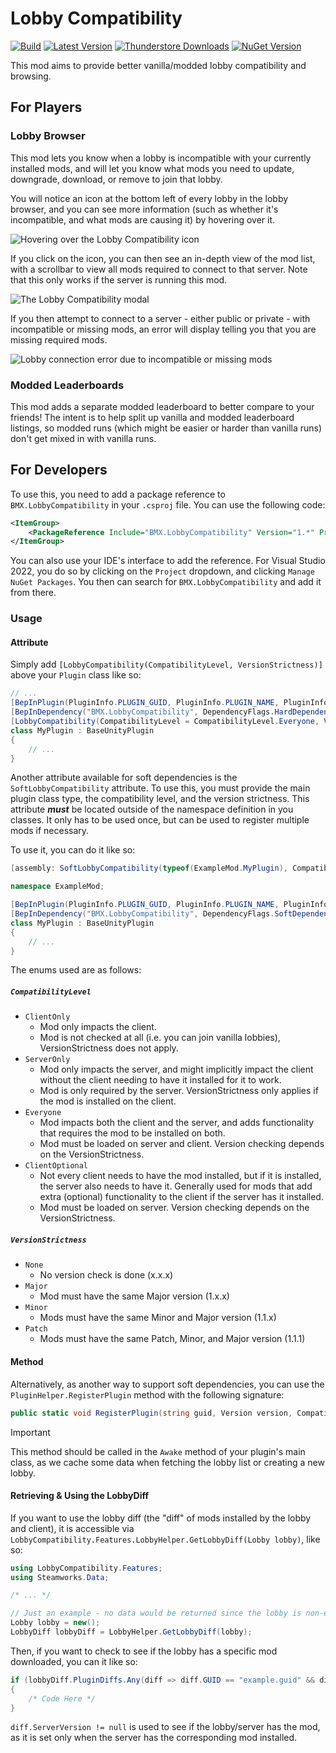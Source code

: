 # Lobby Compatibility

[![Build](https://img.shields.io/github/actions/workflow/status/MaxWasUnavailable/LobbyCompatibility/build.yml?style=for-the-badge&logo=github&branch=master)](https://github.com/MaxWasUnavailable/LobbyCompatibility/actions/workflows/build.yml)
[![Latest Version](https://img.shields.io/thunderstore/v/BMX/LobbyCompatibility?style=for-the-badge&logo=thunderstore&logoColor=white)](https://thunderstore.io/c/lethal-company/p/BMX/LobbyCompatibility)
[![Thunderstore Downloads](https://img.shields.io/thunderstore/dt/BMX/LobbyCompatibility?style=for-the-badge&logo=thunderstore&logoColor=white)](https://thunderstore.io/c/lethal-company/p/BMX/LobbyCompatibility)
[![NuGet Version](https://img.shields.io/nuget/v/LethalCompany.LobbyCompatibility?style=for-the-badge&logo=nuget)](https://www.nuget.org/packages/LethalCompany.LobbyCompatibility)

This mod aims to provide better vanilla/modded lobby compatibility and browsing.

## For Players

### Lobby Browser

This mod lets you know when a lobby is incompatible with your currently installed mods, and will let you know what mods
you need to update, downgrade, download, or remove to join that lobby.

You will notice an icon at the bottom left of every lobby in the lobby browser, and you can see more information (such
as whether it's incompatible, and what mods are causing it) by hovering over it.

![Hovering over the Lobby Compatibility icon](https://raw.githubusercontent.com/MaxWasUnavailable/LobbyCompatibility/master/assets/hover.png)

If you click on the icon, you can then see an in-depth view of the mod list, with a scrollbar to view all mods required
to connect to that server. Note that this only works if the server is running this mod.

![The Lobby Compatibility modal](https://raw.githubusercontent.com/MaxWasUnavailable/LobbyCompatibility/master/assets/modal.png)

If you then attempt to connect to a server - either public or private - with incompatible or missing mods, an error will
display telling you that you are missing required mods.

![Lobby connection error due to incompatible or missing mods](https://raw.githubusercontent.com/MaxWasUnavailable/LobbyCompatibility/master/assets/error.png)

### Modded Leaderboards

This mod adds a separate modded leaderboard to better compare to your friends! The intent is to help split up vanilla
and modded leaderboard listings, so modded runs (which might be easier or harder than vanilla runs) don't get mixed in
with vanilla runs.

## For Developers

To use this, you need to add a package reference to `BMX.LobbyCompatibility` in your `.csproj` file. You can
use the
following code:

```xml
<ItemGroup>
    <PackageReference Include="BMX.LobbyCompatibility" Version="1.*" PrivateAssets="all" />
</ItemGroup>
```

You can also use your IDE's interface to add the reference. For Visual Studio 2022, you do so by clicking on
the `Project` dropdown, and clicking `Manage NuGet Packages`. You then can search for `BMX.LobbyCompatibility`
and add
it from there.

### Usage

#### Attribute

Simply add `[LobbyCompatibility(CompatibilityLevel, VersionStrictness)]` above your `Plugin` class like so:

```csharp
// ...
[BepInPlugin(PluginInfo.PLUGIN_GUID, PluginInfo.PLUGIN_NAME, PluginInfo.PLUGIN_VERSION)]
[BepInDependency("BMX.LobbyCompatibility", DependencyFlags.HardDependency)]
[LobbyCompatibility(CompatibilityLevel = CompatibilityLevel.Everyone, VersionStrictness = VersionStrictness.Minor)]
class MyPlugin : BaseUnityPlugin
{
    // ...
}
```

Another attribute available for soft dependencies is the `SoftLobbyCompatibility` attribute. To use this, you must provide the
main plugin class type, the compatibility level, and the version strictness. This attribute ***must*** be located outside of the
namespace definition in you classes. It only has to be used once, but can be used to register multiple mods if necessary.

To use it, you can do it like so:

```csharp
[assembly: SoftLobbyCompatibility(typeof(ExampleMod.MyPlugin), CompatibilityLevel.Everyone, VersionStrictness.Minor)]

namespace ExampleMod;

[BepInPlugin(PluginInfo.PLUGIN_GUID, PluginInfo.PLUGIN_NAME, PluginInfo.PLUGIN_VERSION)]
[BepInDependency("BMX.LobbyCompatibility", DependencyFlags.SoftDependency)]
class MyPlugin : BaseUnityPlugin
{
    // ...
}
```

The enums used are as follows:

##### `CompatibilityLevel`

- `ClientOnly`
    - Mod only impacts the client.
    - Mod is not checked at all (i.e. you can join vanilla lobbies), VersionStrictness does not apply.
- `ServerOnly`
    - Mod only impacts the server, and might implicitly impact the client without the client needing to have it
      installed for it to work.
    - Mod is only required by the server. VersionStrictness only applies if the mod is installed on the client.
- `Everyone`
    - Mod impacts both the client and the server, and adds functionality that requires the mod to be installed on both.
    - Mod must be loaded on server and client. Version checking depends on the VersionStrictness.
- `ClientOptional`
    - Not every client needs to have the mod installed, but if it is installed, the server also needs to have it.
      Generally used for mods that add extra (optional) functionality to the client if the server has it installed.
    - Mod must be loaded on server. Version checking depends on the VersionStrictness.

##### `VersionStrictness`

- `None`
    - No version check is done (x.x.x)
- `Major`
    - Mod must have the same Major version (1.x.x)
- `Minor`
    - Mods must have the same Minor and Major version (1.1.x)
- `Patch`
    - Mods must have the same Patch, Minor, and Major version (1.1.1)

#### Method

Alternatively, as another way to support soft dependencies, you can use the `PluginHelper.RegisterPlugin` method with the
following signature:

```csharp
public static void RegisterPlugin(string guid, Version version, CompatibilityLevel compatibilityLevel, VersionStrictness versionStrictness)
```

> [!IMPORTANT]
>
> This method should be called in the `Awake` method of your plugin's main class, as we cache some data when fetching
> the lobby list or creating a new lobby.

#### Retrieving & Using the LobbyDiff

If you want to use the lobby diff (the "diff" of mods installed by the lobby and client), it is accessible via `LobbyCompatibility.Features.LobbyHelper.GetLobbyDiff(Lobby lobby)`, like so:

```csharp
using LobbyCompatibility.Features;
using Steamworks.Data;

/* ... */

// Just an example - no data would be returned since the lobby is non-existant.
Lobby lobby = new();
LobbyDiff lobbyDiff = LobbyHelper.GetLobbyDiff(lobby);
```

Then, if you want to check to see if the lobby has a specific mod downloaded, you can it like so:

```csharp
if (lobbyDiff.PluginDiffs.Any(diff => diff.GUID == "example.guid" && diff.ServerVersion != null))
{
    /* Code Here */
}
```

`diff.ServerVersion != null` is used to see if the lobby/server has the mod, as it is set only when the server has the corresponding mod installed.